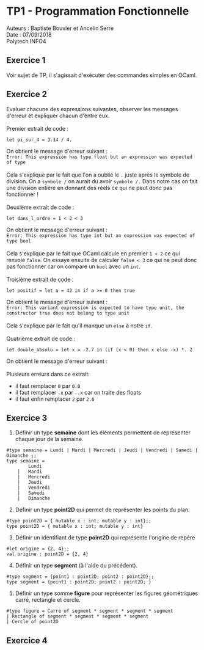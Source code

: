 # TP1 - Programmation Fonctionnelle
Auteurs : Baptiste Bouvier et Ancelin Serre \
Date : 07/09/2018 \
Polytech INFO4

## Exercice 1
Voir sujet de TP, il s'agissait d'exécuter des commandes simples en OCaml.

## Exercice 2
Evaluer chacune des expressions suivantes, observer les messages d'erreur et expliquer chacun d'entre eux. \
\
Premier extrait de code :
```
let pi_sur_4 = 3.14 / 4.
```

On obtient le message d'erreur suivant : \
`Error: This expression has type float but an expression was expected of type` \
\
Cela s'explique par le fait que l'on a oublié le `.` juste après le symbole de division. On a `symbole /` on aurait du avoir `symbole /.` Dans notre cas on fait une division entière en donnant des réels ce qui ne peut donc pas fonctionner !  \
\
Deuxième extrait de code : 

```
let dans_l_ordre = 1 < 2 < 3
```
On obtient le message d'erreur suivant : \
`Error: This expression has type int but an expression was expected of type bool` \
\
Cela s'explique par le fait que OCaml calcule en premier `1 < 2` ce qui renvoie `false`. On essaye ensuite de calculer `false < 3` ce qui ne peut donc pas fonctionner car on compare un `bool` avec un `int`. \
\
Troisième extrait de code :
```
let positif = let a = 42 in if a >= 0 then true
```
On obtient le message d'erreur suivant : \
`Error: This variant expression is expected to have type unit, the constructor true does not belong to type unit` \
\
Cela s'explique par le fait qu'il manque un `else` à notre `if`. \
\
Quatrième extrait de code :
```
let double_absolu = let x = -2.7 in (if (x < 0) then x else -x) *. 2
```
On obtient le message d'erreur suivant : \
\
Plusieurs erreurs dans ce extrait:
- il faut remplacer `0` par `0.0`
- il faut remplacer `-x` par `-.x` car on traite des floats
- il faut enfin remplacer `2` par `2.0`

## Exercice 3

1) Définir un type **semaine** dont les éléments permettent de représenter chaque jour de la semaine.

```
#type semaine = Lundi | Mardi | Mercredi | Jeudi | Vendredi | Samedi | Dimanche ;;
type semaine = 
        Lundi
    |   Mardi
    |   Mercredi
    |   Jeudi
    |   Vendredi
    |   Samedi
    |   Dimanche
```
2) Définir un type **point2D** qui permet de représenter les points du plan.
```
#type point2D = { mutable x : int; mutable y : int};;
type point2D = { mutable x : int; mutable y : int}
```
3) Définir un identifiant de type **point2D** qui représente l'origine de repère
```
#let origine = {2, 4};;
val origine : point2D = {2, 4}
```
4) Définir un type **segment** (à l'aide du précédent).
```
#type segment = {point1 : point2D; point2 : point2D};;
type segment = {point1 : point2D; point2 : point2D; }
```
5) Définir un type somme **figure** pour représenter les figures géométriques carré, rectangle et cercle.
```
#type figure = Carre of segment * segment * segment * segment 
| Rectangle of segment * segment * segment * segment 
| Cercle of point2D
```

## Exercice 4

